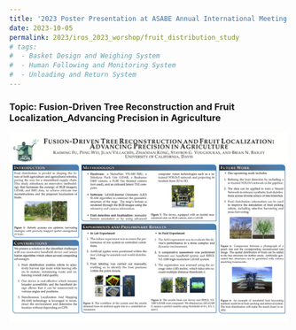 ```yaml
---
title: '2023 Poster Presentation at ASABE Annual International Meeting'
date: 2023-10-05
permalink: 2023/iros_2023_worshop/fruit_distribution_study
# tags:
#  - Basket Design and Weighing System
#  - Human Following and Monitoring System
#  - Unloading and Return System
---
```


### Topic: Fusion-Driven Tree Reconstruction and Fruit Localization_Advancing Precision in Agriculture

<img src="../images/Post_Images/2023/IROS_2023/Fruit_Distribution_Study.png"
     alt="Fruit_Distribution_Study.png"
     style="float: left; margin-bottom: 25px;" />




